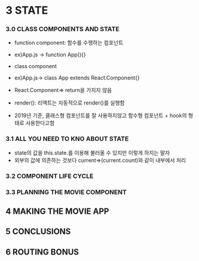 # 3 STATE
### 3.0 CLASS COMPONENTS AND STATE
- function component: 함수를 수행하는 컴포넌트
- ex)App.js -> function App(){}
- class component
- ex)App.js-> class App extends React.Component{}
- React.Component=> return을 가지지 않음
- render(): 리액트는 자동적으로 render()를 실행함

- 2019년 기준, 클래스형 컴포넌트를 잘 사용하지않고 함수형 컴포넌트 + hook의 형태로 사용한다고함
### 3.1 ALL YOU NEED TO KNO ABOUT STATE
- state의 값을 this.state.를 이용해 불러올 수 있지만 이렇게 하지는 말자
- 외부의 값에 의존하는 것보다 current=>(current.count)와 같이 내부에서 처리
### 3.2 COMPONENT LIFE CYCLE
### 3.3 PLANNING THE MOVIE COMPONENT
## 4 MAKING THE MOVIE APP
## 5 CONCLUSIONS
## 6 ROUTING BONUS